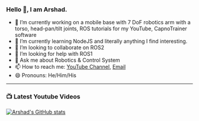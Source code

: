 ### Hello 👋, I am Arshad.
  

- 🔭 I’m currently working on a mobile base with 7 DoF robotics arm  with a torso, head-pan/tilt joints, ROS tutorials for my YouTube, CapnoTrainer software
- 🌱 I’m currently learning NodeJS and literally anything I find interesting.
- 👯 I’m looking to collaborate on ROS2
- 🤔 I’m looking for help with ROS1
- 💬 Ask me about Robotics & Control System
- 📫 How to reach me: [YouTube Channel](https://www.youtube.com/channel/UCHe1VhUtqLBGYHmPAzw9I_w/featured), [Email](muhammadarshad0910@gmail.com)
- 😄 Pronouns: He/Him/His


---

### 📺 Latest Youtube Videos

<!-- YOUTUBE:START -->
<!-- YOUTUBE:END -->




[![Arshad's GitHub stats](https://github-readme-stats.vercel.app/api?username=arsh09)](https://github.com/anuraghazra/github-readme-stats)

